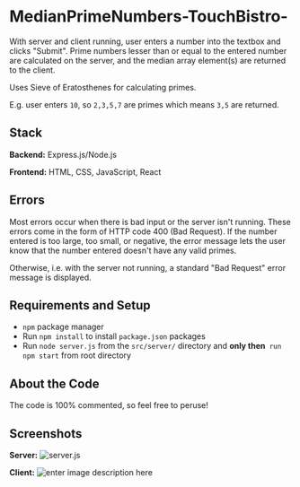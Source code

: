 # MedianPrimeNumbers-TouchBistro-

With server and client running, user enters a number into the textbox and clicks "Submit". Prime numbers lesser than or equal to the entered number are calculated on the server, and the median array element(s) are returned to the client.

Uses Sieve of Eratosthenes for calculating primes.

E.g. user enters `10`, so `2,3,5,7` are primes which means `3,5` are returned.

## Stack
**Backend:** Express.js/Node.js

**Frontend:** HTML, CSS, JavaScript, React

## Errors

Most errors occur when there is bad input or the server isn't running. These errors come in the form of HTTP code 400 (Bad Request). If the number entered is too large, too small, or negative, the error message lets the user know that the number entered doesn't have any valid primes.

Otherwise, i.e. with the server not running, a standard "Bad Request" error message is displayed.

## Requirements and Setup

 - `npm` package manager
 - Run `npm install` to install `package.json` packages
 - Run `node server.js` from the `src/server/` directory and **only then**` run npm start` from root directory

## About the Code
The code is 100% commented, so feel free to peruse!

## Screenshots
**Server:**
![server.js](https://i.imgur.com/3to94Cu.png)


**Client:**
![enter image description here](https://i.imgur.com/6HwaUGN.jpg)

